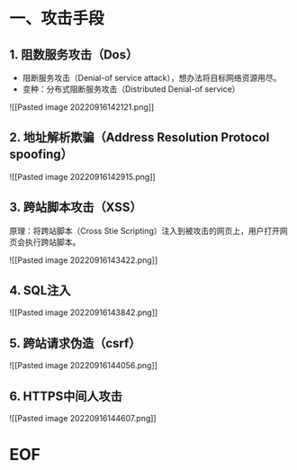 # 一、攻击手段

## 1. 阻数服务攻击（Dos）

- 阻断服务攻击（Denial-of service attack），想办法将目标网络资源用尽。
- 变种：分布式阻断服务攻击（Distributed Denial-of service）

![[Pasted image 20220916142121.png]]

## 2. 地址解析欺骗（Address Resolution Protocol spoofing）

![[Pasted image 20220916142915.png]]

## 3. 跨站脚本攻击（XSS）

原理：将跨站脚本（Cross Stie Scripting）注入到被攻击的网页上，用户打开网页会执行跨站脚本。

![[Pasted image 20220916143422.png]]

## 4. SQL注入

![[Pasted image 20220916143842.png]]

## 5. 跨站请求伪造（csrf）

![[Pasted image 20220916144056.png]]

## 6. HTTPS中间人攻击

![[Pasted image 20220916144607.png]]



# EOF




